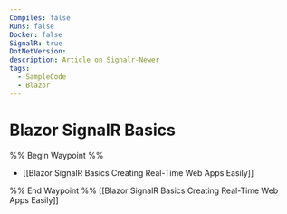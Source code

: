 ```yaml
---
Compiles: false
Runs: false
Docker: false
SignalR: true
DotNetVersion: 
description: Article on Signalr-Newer
tags:
  - SampleCode
  - Blazor
---
```

# Blazor SignalR Basics

%% Begin Waypoint %%
- [[Blazor SignalR Basics Creating Real-Time Web Apps Easily]]

%% End Waypoint %%
 [[Blazor SignalR Basics Creating Real-Time Web Apps Easily]]